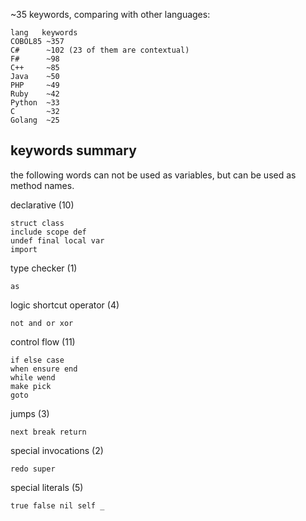 ~35 keywords, comparing with other languages:

    lang   keywords
    COBOL85 ~357
    C#      ~102 (23 of them are contextual)
    F#      ~98
    C++     ~85
    Java    ~50
    PHP     ~49
    Ruby    ~42
    Python  ~33
    C       ~32
    Golang  ~25

## keywords summary

the following words can not be used as variables, but can be used as method names.

declarative (10)

    struct class
    include scope def
    undef final local var
    import

type checker (1)

    as

logic shortcut operator (4)

    not and or xor

control flow (11)

    if else case
    when ensure end
    while wend
    make pick
    goto

jumps (3)

    next break return

special invocations (2)

    redo super

special literals (5)

    true false nil self _

